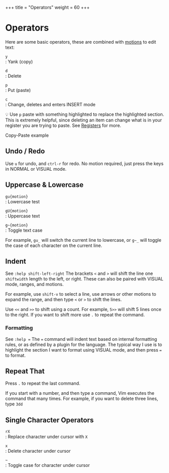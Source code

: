 +++
title = "Operators"
weight = 60
+++

# Operators

Here are some basic operators, these are combined with [motions](/working-with-vim/motions/) to edit text:

`y`  
: Yank (copy)

`d`  
: Delete

`p`  
: Put (paste)

`c`  
: Change, deletes and enters INSERT mode

💡 Use `p` paste with something highlighted to replace the highlighted section. This is extremely helpful, since deleting an item can change what is in your register you are trying to paste. See [Registers](/working-with-vim/registers/) for more.

Copy-Paste example

## Undo / Redo

Use `u` for undo, and `ctrl-r` for redo. No motion required, just press the keys in NORMAL or VISUAL mode.

## Uppercase & Lowercase

`gu{motion}`  
: Lowercase test

`gU{motion}`  
: Uppercase text

`g~{motion}`  
: Toggle text case

For example, `gu_` will switch the current line to lowercase, or `g~_` will toggle the case of each character on the current line.

## Indent

See `:help shift-left-right` The brackets `<` and `>` will shift the line one `shiftwidth` length to the left, or right. These can also be paired with VISUAL mode, ranges, and motions.

For example, use `shift-v` to select a line, use arrows or other motions to expand the range, and then type `<` or `>` to shift the lines.

Use `<<` and `>>` to shift using a count. For example, `5>>` will shift 5 lines once to the right. If you want to shift more use `.` to repeat the command.

### Formatting

See `:help =` The `=` command will indent text based on internal formatting rules, or as defined by a plugin for the language. The typical way I use is to highlight the section I want to format using VISUAL mode, and then press `=` to format.

## Repeat That

Press `.` to repeat the last command.

If you start with a number, and then type a command, Vim executes the command that many times. For example, if you want to delete three lines, type `3dd`

## Single Character Operators

`rX`  
: Replace character under cursor with `X`

`x`  
: Delete character under cursor

`~`  
: Toggle case for character under cursor
